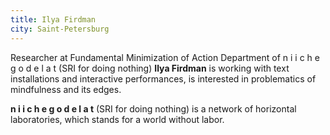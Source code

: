 ```yaml
---
title: Ilya Firdman
city: Saint-Petersburg
---
```


Researcher at Fundamental Minimization of Action Department of n i i c h e g o d e l a t (SRI for doing nothing) **Ilya Firdman** is working with text installations and interactive performances, is interested in problematics of mindfulness and its edges.

**n i i c h e g o d e l a t** (SRI  for  doing  nothing) is a network of horizontal laboratories, which stands for a world without labor.

